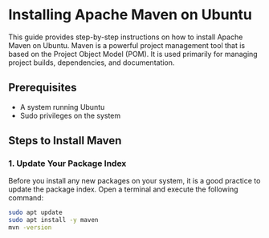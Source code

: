 # Installing Apache Maven on Ubuntu

This guide provides step-by-step instructions on how to install Apache Maven on Ubuntu. Maven is a powerful project management tool that is based on the Project Object Model (POM). It is used primarily for managing project builds, dependencies, and documentation.

## Prerequisites

- A system running Ubuntu
- Sudo privileges on the system

## Steps to Install Maven

### 1. Update Your Package Index

Before you install any new packages on your system, it is a good practice to update the package index. Open a terminal and execute the following command:

```bash
sudo apt update
sudo apt install -y maven
mvn -version
```
